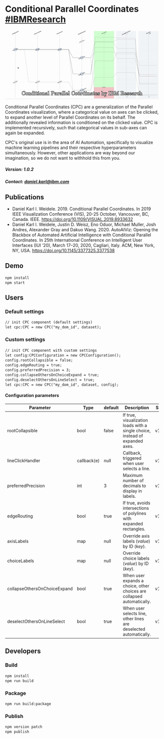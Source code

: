 # Conditional Parallel Coordinates [#IBMResearch]( https://www.research.ibm.com/ )

![Animation showing Conditional Parallel Coordinates](conditional_parallel_coordinates.gif)

Conditional Parallel Coordinates (CPC) are a generalization of the Parallel Coordinates visualization, where 
a categorical value on axes can be clicked, to expand another level of Parallel Coordinates on its behalf. The
additionally revealed information is conditioned on the clicked value. CPC is implemented recursively, 
such that categorical values in sub-axes can again be expanded.

CPC's original use is in the area of AI Automation, specifically to visualize machine learning pipelines and 
their respective hyperparameters simultaneously. However, other applications are way beyond our imagination, 
so we do not want to withhold this from you.

##### Version: 1.0.2

##### Contact: daniel.karl@ibm.com

## Publications

- Daniel Karl I. Weidele. 2019. Conditional Parallel Coordinates. In 2019 IEEE Visualization Conference (VIS), 20-25 October, Vancouver, BC, Canada. IEEE. https://doi.org/10.1109/VISUAL.2019.8933632
- Daniel Karl I. Weidele, Justin D. Weisz, Eno Oduor, Michael Muller, Josh Andres, Alexander Gray and Dakuo Wang. 2020. AutoAIViz: Opening the Blackbox of Automated Artificial Intelligence with Conditional Parallel Coordinates. In 25th International Conference on Intelligent User Interfaces (IUI ’20), March 17–20, 2020, Cagliari, Italy. ACM, New York, NY, USA. https://doi.org/10.1145/3377325.3377538</li>

## Demo
```
npm install
npm start
```

## Users
### Default settings
```
// init CPC component (default settings)
let cpc:CPC = new CPC("my_dom_id", dataset);
```

### Custom settings
```
// init CPC component with custom settings
let config:CPCConfiguration = new CPCConfiguration();
config.rootCollapsible = false;
config.edgeRouting = true;
config.preferredPrecision = 3;
config.collapseOthersOnChoiceExpand = true;
config.deselectOthersOnLineSelect = true;
let cpc:CPC = new CPC("my_dom_id", dataset, config);
```

#### Configuration parameters

| Parameter | Type | default | Description | Since |
|---|---|---|---|---|
| rootCollapsible | bool | false | If true, visualization loads with a single choice, instead of expanded axes. | v1.0.0 |
| lineClickHandler | callback(e) | null | Callback, triggered when user selects a line. | v1.0.0 |
| preferredPrecision | int | 3 | Maximum number of decimals to display in labels. | v1.0.0 |
| edgeRouting | bool | true | If true, avoids intersections of polylines with expanded rectangles. | v1.0.0 |
| axisLabels | map | null | Override axis labels (*value*) by ID (*key*). | v1.0.0 |
| choiceLabels | map | null | Override choice labels (*value*) by ID (*key*). | v1.0.0 |
| collapseOthersOnChoiceExpand | bool | true | When user expands a choice, other choices are collapsed automatically. | v1.0.0 |
| deselectOthersOnLineSelect | bool | true | When user selects line, other lines are deselected automatically. | v1.0.0 |

## Developers

### Build
```
npm install
npm run build
```

### Package
```
npm run build:package
```

### Publish
```
npm version patch
npm publish
```
